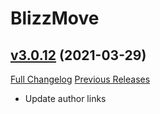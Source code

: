 # BlizzMove

## [v3.0.12](https://github.com/Kiatra/BlizzMove/tree/v3.0.12) (2021-03-29)
[Full Changelog](https://github.com/Kiatra/BlizzMove/commits/v3.0.12) [Previous Releases](https://github.com/Kiatra/BlizzMove/releases)

- Update author links  